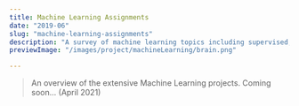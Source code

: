 ```yaml
---
title: Machine Learning Assignments
date: "2019-06"
slug: "machine-learning-assignments"
description: "A survey of machine learning topics including supervised, unsupervised, clustering and dimensionality reduction, and reinforcement learning"
previewImage: "/images/project/machineLearning/brain.png"

---
```


<blockquote>An overview of the extensive Machine Learning projects. Coming soon... (April 2021)</blockquote>
